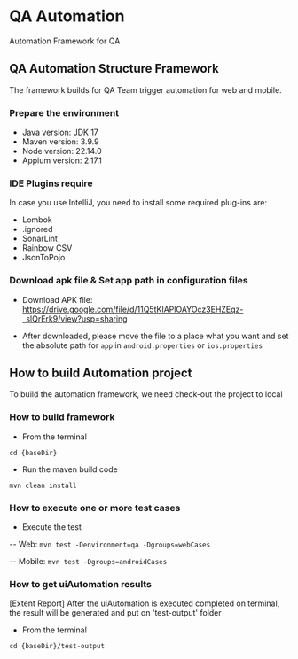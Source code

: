# QA Automation

Automation Framework for QA

## QA Automation Structure Framework

The framework builds for QA Team trigger automation for web and mobile. 

### Prepare the environment

- Java version: JDK 17
- Maven version: 3.9.9
- Node version: 22.14.0
- Appium version: 2.17.1

### IDE Plugins require

In case you use IntelliJ, you need to install some required plug-ins are:

- Lombok
- .ignored
- SonarLint
- Rainbow CSV
- JsonToPojo

### Download apk file & Set app path in configuration files

- Download APK file:
  https://drive.google.com/file/d/11Q5tKIAPlOAYOcz3EHZEqz-_slQrErk9/view?usp=sharing

- After downloaded, please move the file to a place what you want and set the absolute path for `app` in `android.properties` or `ios.properties`

## How to build Automation project

To build the automation framework, we need check-out the project to local

### How to build framework

- From the terminal

`cd {baseDir}`

- Run the maven build code

`mvn clean install`

### How to execute one or more test cases

- Execute the test

-- Web: `mvn test -Denvironment=qa -Dgroups=webCases`

-- Mobile: `mvn test -Dgroups=androidCases`

### How to get uiAutomation results

[Extent Report] After the uiAutomation is executed completed on terminal, the result will be generated and put on 'test-output' folder

- From the terminal

`cd {baseDir}/test-output`
